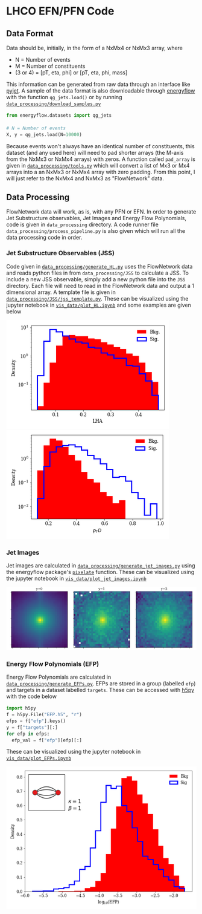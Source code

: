 # LHCO EFN/PFN Code

## Data Format

Data should be, initially, in the form of a NxMx4 or NxMx3 array, where
- N = Number of events
- M = Number of constituents
- (3 or 4) = [pT, eta, phi] or [pT, eta, phi, mass]

This information can be generated from raw data through an interface like [pyjet](https://github.com/scikit-hep/pyjet). A sample of the data format is also downloadable through [energyflow](https://energyflow.network/) with the function `qg_jets.load()` or by running [`data_processing/download_samples.py`](data_processing/download_samples.py)

```python
from energyflow.datasets import qg_jets

# N = Number of events
X, y = qg_jets.load(N=10000)
```

Because events won't always have an identical number of constituents, this dataset (and any used here) will need to pad shorter arrays (the M-axis from the NxMx3 or NxMx4 arrays) with zeros. A function called `pad_array` is given in [`data_processing/tools.py`](data_processing/tools.py) which will convert a list of Mx3 or Mx4 arrays into a an NxMx3 or NxMx4 array with zero padding. From this point, I will just refer to the NxMx4 and NxMx3 as "FlowNetwork" data.

## Data Processing
FlowNetwork data will work, as is, with any PFN or EFN. In order to generate Jet Substructure observables, Jet Images and Energy Flow Polynomials, code is given in ```data_processing``` directory. A code runner file ```data_processing/process_pipeline.py``` is also given which will run all the data processing code in order.

### Jet Substructure Observables (JSS)
Code given in [`data_processing/generate_HL.py`](data_processing/generate_HL.py) uses the FlowNetwork data and reads python files in from `data_processing/JSS` to calculate a JSS. To include a new JSS observable, simply add a new python file into the `JSS` directory. Each file will need to read in the FlowNetwork data and output a 1 dimensional array. A template file is given in [`data_processing/JSS/jss_template.py`](data_processing/JSS/jss_template.py). These can be visualized using the jupyter notebook in [`vis_data/plot_HL.ipynb`](vis_data/plot_HL.ipynb) and some examples are given below

![LHA](figures/HL/png/LHA.png)
![pTD](figures/HL/png/pTD.png)

### Jet Images
Jet images are calculated in [`data_processing/generate_jet_images.py`](data_processing/generate_jet_images.py) using the energyflow package's [`pixelate`](https://energyflow.network/docs/utils/#pixelate) function. These can be visualized using the jupyter notebook in [`vis_data/plot_jet_images.ipynb`](vis_data/plot_jet_images.ipynb) 

![jet_image](figures/jet_images/png/jet_images.png)


### Energy Flow Polynomials (EFP)
Energy Flow Polynomials are calculated in [`data_processing/generate_EFPs.py`](data_processing/generate_EFPs.py). EFPs are stored in a group (labelled `efp`) and targets in a dataset labelled `targets`. These can be accessed with [h5py](https://github.com/h5py/h5py) with the code below

```python
import h5py
f = h5py.File("EFP.h5", "r")
efps = f["efp"].keys()
y = f["targets"][:]
for efp in efps:
  efp_val = f["efp"][efp][:]
```

These can be visualized using the jupyter notebook in [`vis_data/plot_EFPs.ipynb`](vis_data/plot_EFPs.ipynb) 

![efp_2_4_0_k_1_1](figures/EFP/png/2_4_0_k_1_b_1.png)

